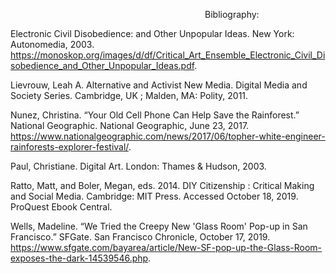 &nbsp;&nbsp;&nbsp;&nbsp;&nbsp;&nbsp;&nbsp;&nbsp;&nbsp;&nbsp;&nbsp;&nbsp;&nbsp;&nbsp;&nbsp;&nbsp;&nbsp;&nbsp;&nbsp;&nbsp;&nbsp;&nbsp;&nbsp;&nbsp;&nbsp;&nbsp;&nbsp;&nbsp;&nbsp;&nbsp;&nbsp;&nbsp;&nbsp;&nbsp;&nbsp;&nbsp;&nbsp;&nbsp;&nbsp;&nbsp;&nbsp;&nbsp;&nbsp;&nbsp;&nbsp;&nbsp;&nbsp;&nbsp;&nbsp;&nbsp;&nbsp;&nbsp;&nbsp;&nbsp;&nbsp;&nbsp;&nbsp;&nbsp;&nbsp;&nbsp;&nbsp;&nbsp;&nbsp;&nbsp;&nbsp;&nbsp;&nbsp;&nbsp;&nbsp;&nbsp;&nbsp;&nbsp;&nbsp;&nbsp;&nbsp;&nbsp;&nbsp;&nbsp;&nbsp;Bibliography:<br>


Electronic Civil Disobedience: and Other Unpopular Ideas. New York: Autonomedia, 2003. https://monoskop.org/images/d/df/Critical_Art_Ensemble_Electronic_Civil_Disobedience_and_Other_Unpopular_Ideas.pdf.

Lievrouw, Leah A. Alternative and Activist New Media. Digital Media and Society Series. Cambridge, UK ; Malden, MA: Polity, 2011.

Nunez, Christina. “Your Old Cell Phone Can Help Save the Rainforest.” National Geographic. National Geographic, June 23, 2017. https://www.nationalgeographic.com/news/2017/06/topher-white-engineer-rainforests-explorer-festival/.

Paul, Christiane. Digital Art. London: Thames & Hudson, 2003.

Ratto, Matt, and Boler, Megan, eds. 2014. DIY Citizenship : Critical Making and Social Media. Cambridge: MIT Press. Accessed October 18, 2019. ProQuest Ebook Central.

Wells, Madeline. “We Tried the Creepy New 'Glass Room' Pop-up in San Francisco.” SFGate. San Francisco Chronicle, October 17, 2019. https://www.sfgate.com/bayarea/article/New-SF-pop-up-the-Glass-Room-exposes-the-dark-14539546.php.
